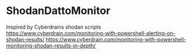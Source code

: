 # ShodanDattoMonitor


Inspired by Cyberdrains shodan scripts
https://www.cyberdrain.com/monitoring-with-powershell-alerting-on-shodan-results/
https://www.cyberdrain.com/monitoring-with-powershell-monitoring-shodan-results-in-depth/
